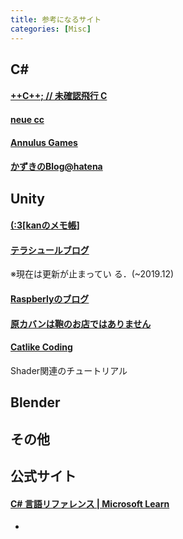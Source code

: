 ```yaml
---
title: 参考になるサイト
categories: [Misc]
---
```



## C#

#### [++C++; // 未確認飛行 C](https://ufcpp.net/)

#### [neue cc](https://neue.cc/)

#### [Annulus Games](https://annulusgames.com/blog/)

#### [かずきのBlog@hatena](https://blog.okazuki.jp/)


## Unity

#### [(:3[kanのメモ帳]](https://kan-kikuchi.hatenablog.com/)

#### [テラシュールブログ](https://tsubakit1.hateblo.jp/)

※現在は更新が止まってい
る．(~2019.12)

#### [Raspberlyのブログ](https://raspberly.hateblo.jp/archive)

#### [原カバンは鞄のお店ではありません](https://www.karvan1230.com/)

#### [Catlike Coding](https://catlikecoding.com/unity/tutorials/)
Shader関連のチュートリアル

## Blender


## その他


## 公式サイト

#### [C# 言語リファレンス | Microsoft Learn](https://learn.microsoft.com/ja-jp/dotnet/csharp/language-reference/?redirectedfrom=MSDN)


- [](https://tech.guitarrapc.com/entry/2016/04/25/060920)